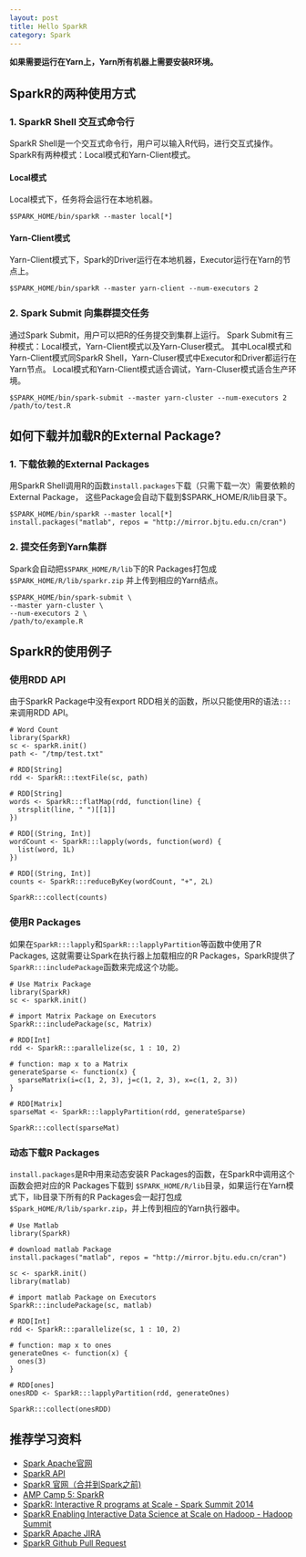 ```yaml
---
layout: post
title: Hello SparkR
category: Spark
---
```

**如果需要运行在Yarn上，Yarn所有机器上需要安装R环境。**

## SparkR的两种使用方式

### 1. SparkR Shell 交互式命令行
SparkR Shell是一个交互式命令行，用户可以输入R代码，进行交互式操作。
SparkR有两种模式：Local模式和Yarn-Client模式。

#### Local模式
Local模式下，任务将会运行在本地机器。
```
$SPARK_HOME/bin/sparkR --master local[*]
```
#### Yarn-Client模式
Yarn-Client模式下，Spark的Driver运行在本地机器，Executor运行在Yarn的节点上。
```
$SPARK_HOME/bin/sparkR --master yarn-client --num-executors 2
```

### 2. Spark Submit 向集群提交任务
通过Spark Submit，用户可以把R的任务提交到集群上运行。
Spark Submit有三种模式：Local模式，Yarn-Client模式以及Yarn-Cluser模式。
其中Local模式和Yarn-Client模式同SparkR Shell，Yarn-Cluser模式中Executor和Driver都运行在Yarn节点。
Local模式和Yarn-Client模式适合调试，Yarn-Cluser模式适合生产环境。
```
$SPARK_HOME/bin/spark-submit --master yarn-cluster --num-executors 2 /path/to/test.R
```

## 如何下载并加载R的External Package?

### 1. 下载依赖的External Packages
用SparkR Shell调用R的函数```install.packages```下载（只需下载一次）需要依赖的External Package，
这些Package会自动下载到$SPARK_HOME/R/lib目录下。
```
$SPARK_HOME/bin/sparkR --master local[*]
install.packages("matlab", repos = "http://mirror.bjtu.edu.cn/cran")
```

### 2. 提交任务到Yarn集群
Spark会自动把```$SPARK_HOME/R/lib```下的R Packages打包成```$SPARK_HOME/R/lib/sparkr.zip```
并上传到相应的Yarn结点。
```
$SPARK_HOME/bin/spark-submit \
--master yarn-cluster \
--num-executors 2 \
/path/to/example.R
```

## SparkR的使用例子

### 使用RDD API
由于SparkR Package中没有export RDD相关的函数，所以只能使用R的语法```:::```来调用RDD API。
```
# Word Count
library(SparkR)
sc <- sparkR.init()
path <- "/tmp/test.txt"

# RDD[String]
rdd <- SparkR:::textFile(sc, path)

# RDD[String]
words <- SparkR:::flatMap(rdd, function(line) {
  strsplit(line, " ")[[1]]
})

# RDD[(String, Int)]
wordCount <- SparkR:::lapply(words, function(word) {
  list(word, 1L)
})

# RDD[(String, Int)]
counts <- SparkR:::reduceByKey(wordCount, "+", 2L)

SparkR:::collect(counts)
```

### 使用R Packages
如果在```SparkR:::lapply```和```SparkR:::lapplyPartition```等函数中使用了R Packages,
这就需要让Spark在执行器上加载相应的R Packages，SparkR提供了```SparkR:::includePackage```函数来完成这个功能。
```
# Use Matrix Package
library(SparkR)
sc <- sparkR.init()

# import Matrix Package on Executors
SparkR:::includePackage(sc, Matrix)

# RDD[Int]
rdd <- SparkR:::parallelize(sc, 1 : 10, 2)

# function: map x to a Matrix
generateSparse <- function(x) {
  sparseMatrix(i=c(1, 2, 3), j=c(1, 2, 3), x=c(1, 2, 3))
}

# RDD[Matrix]
sparseMat <- SparkR:::lapplyPartition(rdd, generateSparse)

SparkR:::collect(sparseMat)
```

### 动态下载R Packages
```install.packages```是R中用来动态安装R Packages的函数，在SparkR中调用这个函数会把对应的R Packages下载到
```$SPARK_HOME/R/lib```目录，如果运行在Yarn模式下，lib目录下所有的R Packages会一起打包成
```$Spark_HOME/R/lib/sparkr.zip```，并上传到相应的Yarn执行器中。
```
# Use Matlab
library(SparkR)

# download matlab Package
install.packages("matlab", repos = "http://mirror.bjtu.edu.cn/cran")

sc <- sparkR.init()
library(matlab)

# import matlab Package on Executors
SparkR:::includePackage(sc, matlab)

# RDD[Int]
rdd <- SparkR:::parallelize(sc, 1 : 10, 2)

# function: map x to ones
generateOnes <- function(x) {
  ones(3)
}

# RDD[ones]
onesRDD <- SparkR:::lapplyPartition(rdd, generateOnes)

SparkR:::collect(onesRDD)
```

## 推荐学习资料
- [Spark Apache官网](http://spark.apache.org/docs/latest/sparkr.html)
- [SparkR API](http://spark.apache.org/docs/latest/api/R/index.html)
- [SparkR 官网（合并到Spark之前)](http://amplab-extras.github.io/SparkR-pkg/)
- [AMP Camp 5: SparkR](https://www.youtube.com/watch?v=OxVIns6zvlk)
- [SparkR: Interactive R programs at Scale - Spark Summit 2014](http://spark-summit.org/2014/talk/sparkr-interactive-r-programs-at-scale-2)
- [SparkR Enabling Interactive Data Science at Scale on Hadoop - Hadoop Summit](https://www.youtube.com/watch?v=Y21t3Taw7i8)
- [SparkR Apache JIRA](https://issues.apache.org/jira/browse/SPARK-5654)
- [SparkR Github Pull Request](https://github.com/apache/spark/pull/5096)
